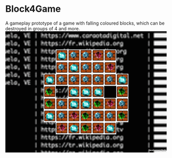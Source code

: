 # Block4Game
A gameplay prototype of a game with falling coloured blocks, which can be destroyed in groups of 4 and more.
![Screenshoot](/Bin/Screen.png?raw=true)
